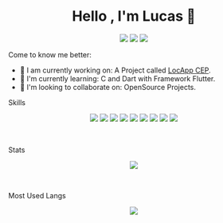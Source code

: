 <h1 align="center">Hello , I'm Lucas 👋</h1>
<p align="center">
    <img src="https://img.shields.io/badge/Country-Brazil-purple?&style=for-the-badge" />
    <img src="https://img.shields.io/badge/Github-luc4sd3v-purple?&style=for-the-badge" />
    <img src="https://img.shields.io/github/followers/luc4sd3v?color=purple&style=for-the-badge" />
</p>

Come to know me better:

- 🔭 I am currently working on: A Project called <a href="https://github.com/luc4sd3v/locapp_cep">LocApp CEP</a>.
- 🌱 I'm currently learning: C and Dart with Framework Flutter.
- 👯 I'm looking to collaborate on: OpenSource Projects.

Skills
<p align="center">
<img src="https://profilinator.rishav.dev/skills-assets/linux-original.svg" />  
<img src="https://profilinator.rishav.dev/skills-assets/python-original.svg" />  
<img src="https://profilinator.rishav.dev/skills-assets/gnu_bash-icon.svg" />  
<img src="https://profilinator.rishav.dev/skills-assets/html5-original-wordmark.svg" />  
<img src="https://profilinator.rishav.dev/skills-assets/css3-original-wordmark.svg" />  
<img src="https://profilinator.rishav.dev/skills-assets/javascript-original.svg" />  
<img src="https://profilinator.rishav.dev/skills-assets/dartlang-icon.svg" />  
<img src="https://profilinator.rishav.dev/skills-assets/flutterio-icon.svg" />  
<img src="https://profilinator.rishav.dev/skills-assets/c-original.svg" />  
</p>
<br />

Stats

<p align="center">
<img src="https://github-readme-stats.vercel.app/api?username=luc4sd3v&show_icons=true&theme=shades-of-purple&bg_color=1C00ff00&hide_border=true">
</p>
<br />

Most Used Langs

<p align="center">
<img src="https://github-readme-stats.vercel.app/api/top-langs/?username=luc4sd3v&langs_count=999&theme=shades-of-purple&bg_color=1C00ff00&hide_border=true">
</p>
